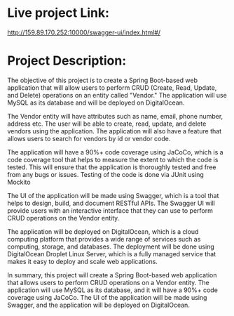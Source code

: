 # Live project Link: 
http://159.89.170.252:10000/swagger-ui/index.html#/

# Project Description:

The objective of this project is to create a Spring Boot-based web application that will allow users to perform CRUD (Create, Read, Update, and Delete) operations on an entity called "Vendor." The application will use MySQL as its database and will be deployed on DigitalOcean.

The Vendor entity will have attributes such as name, email, phone number, address etc. The user will be able to create, read, update, and delete vendors using the application. The application will also have a feature that allows users to search for vendors by id or vendor code.

The application will have a 90%+ code coverage using JaCoCo, which is a code coverage tool that helps to measure the extent to which the code is tested. This will ensure that the application is thoroughly tested and free from any bugs or issues. Testing of the code is done via JUnit using Mockito

The UI of the application will be made using Swagger, which is a tool that helps to design, build, and document RESTful APIs. The Swagger UI will provide users with an interactive interface that they can use to perform CRUD operations on the Vendor entity.

The application will be deployed on DigitalOcean, which is a cloud computing platform that provides a wide range of services such as computing, storage, and databases. The deployment will be done using DigitalOcean Droplet Linux Server, which is a fully managed service that makes it easy to deploy and scale web applications.

In summary, this project will create a Spring Boot-based web application that allows users to perform CRUD operations on a Vendor entity. The application will use MySQL as its database, and it will have a 90%+ code coverage using JaCoCo. The UI of the application will be made using Swagger, and the application will be deployed on DigitalOcean.
